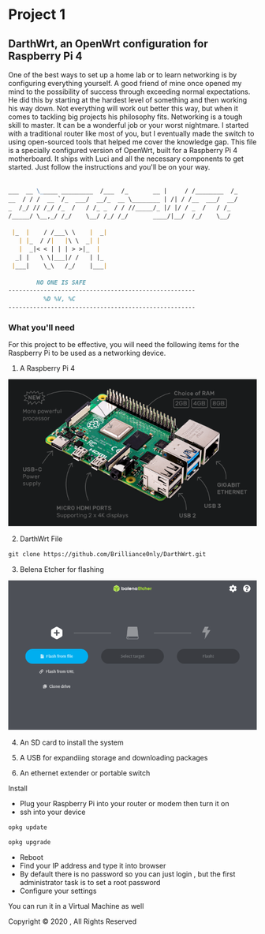 # Project 1

## DarthWrt, an OpenWrt configuration for Raspberry Pi 4

One of the best ways to set up a home lab or to learn networking is by configuring everything yourself. A good friend of mine once opened my mind to the possibility of success through exceeding normal expectations. He did this by starting at the hardest level of something and then working his way down. Not everything will work out better this way, but when it comes to tackling big projects his philosophy fits. Networking is a tough skill to master. It can be a wonderful job or your worst nightmare. I started with a traditional router like most of you, but  I eventually made the switch to using open-sourced tools that helped me cover the knowledge gap. This file is a specially configured version of OpenWrt, built for a Raspberry Pi 4 motherboard. It ships with Luci and all the necessary components to get started. Just follow the instructions and you'll be on your way. 



```markdown

___  __ \_____ _________  /___  /_       __ |     / /________  /_
__  / / /  __ `/_  ___/  __/_  __ \________ | /| / /__  ___/  __/
_  /_/ // /_/ /_  /   / /_ _  / / //_____/_ |/ |/ / _  /   / /_  
/_____/ \__,_/ /_/    \__/ /_/ /_/       ____/|__/  /_/    \__/  
      
 |_  |    / /___\ \    |  _|
   | |_  / /|   |\ \  _| |  
   |  _|< < | | | > >|_  |  
  _| |   \ \|___|/ /   | |_ 
 |___|    \_\   /_/    |___|
      
        NO ONE IS SAFE  
-----------------------------------------------------
          %D %V, %C       
----------------------------------------------------- 

```    
        

### What you'll need

For this project to be effective, you will need the following items for the Raspberry Pi to be used as a networking device. 

1. A Raspberry Pi 4

![Image](https://github.com/Brilliance0nly/DarthWrt/blob/main/pi4.png)

2. DarthWrt File

```markdown
git clone https://github.com/Brilliance0nly/DarthWrt.git
```
3. Belena Etcher for flashing 

![Image](https://github.com/Brilliance0nly/DarthWrt/blob/main/etcher.png)

4. An SD card to install the system

5. A USB for expandiing storage and downloading packages 

6. An ethernet extender or portable switch



Install 

- Plug your Raspberry Pi into your router or modem then turn it on
- ssh into your device 

```markdown
opkg update
```

```markdown
opkg upgrade
```
- Reboot
- Find your IP address and type it into browser
- By default there is no password so you can just login , but the first administrator task is to set a root password
- Configure your settings

You can run it in a Virtual Machine as well

Copyright © 2020 , All Rights Reserved

